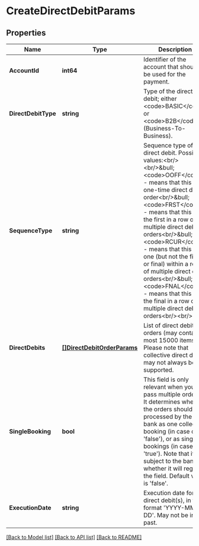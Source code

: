 # CreateDirectDebitParams

## Properties
Name | Type | Description | Notes
------------ | ------------- | ------------- | -------------
**AccountId** | **int64** | Identifier of the account that should be used for the payment. | [default to null]
**DirectDebitType** | **string** | Type of the direct debit; either &lt;code&gt;BASIC&lt;/code&gt; or &lt;code&gt;B2B&lt;/code&gt; (Business-To-Business). | [default to null]
**SequenceType** | **string** | Sequence type of the direct debit. Possible values:&lt;br/&gt;&lt;br/&gt;&amp;bull; &lt;code&gt;OOFF&lt;/code&gt; - means that this is a one-time direct debit order&lt;br/&gt;&amp;bull; &lt;code&gt;FRST&lt;/code&gt; - means that this is the first in a row of multiple direct debit orders&lt;br/&gt;&amp;bull; &lt;code&gt;RCUR&lt;/code&gt; - means that this is one (but not the first or final) within a row of multiple direct debit orders&lt;br/&gt;&amp;bull; &lt;code&gt;FNAL&lt;/code&gt; - means that this is the final in a row of multiple direct debit orders&lt;br/&gt;&lt;br/&gt; | [default to null]
**DirectDebits** | [**[]DirectDebitOrderParams**](DirectDebitOrderParams.md) | List of direct debit orders (may contain at most 15000 items). Please note that collective direct debit may not always be supported. | [default to null]
**SingleBooking** | **bool** | This field is only relevant when you pass multiple orders. It determines whether the orders should be processed by the bank as one collective booking (in case of &#39;false&#39;), or as single bookings (in case of &#39;true&#39;). Note that it is subject to the bank whether it will regard the field. Default value is &#39;false&#39;. | [optional] [default to null]
**ExecutionDate** | **string** | Execution date for the direct debit(s), in the format &#39;YYYY-MM-DD&#39;. May not be in the past. | [default to null]

[[Back to Model list]](../README.md#documentation-for-models) [[Back to API list]](../README.md#documentation-for-api-endpoints) [[Back to README]](../README.md)


